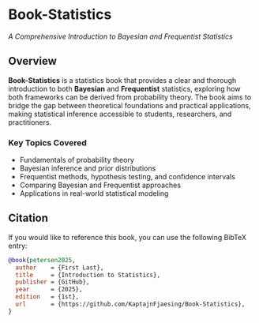 # Book-Statistics  

_A Comprehensive Introduction to Bayesian and Frequentist Statistics_  

## Overview  
**Book-Statistics** is a statistics book that provides a clear and thorough introduction to both **Bayesian** and **Frequentist** statistics, exploring how both frameworks can be derived from probability theory. 
The book aims to bridge the gap between theoretical foundations and practical applications, making statistical inference accessible to students, researchers, and practitioners.  

### Key Topics Covered  
- Fundamentals of probability theory  
- Bayesian inference and prior distributions  
- Frequentist methods, hypothesis testing, and confidence intervals  
- Comparing Bayesian and Frequentist approaches  
- Applications in real-world statistical modeling  

## Citation  
If you would like to reference this book, you can use the following BibTeX entry:  

```bibtex
@book{petersen2025,
  author    = {First Last},
  title     = {Introduction to Statistics},
  publisher = {GitHub},
  year      = {2025},
  edition   = {1st},
  url       = {https://github.com/KaptajnFjaesing/Book-Statistics},
}
